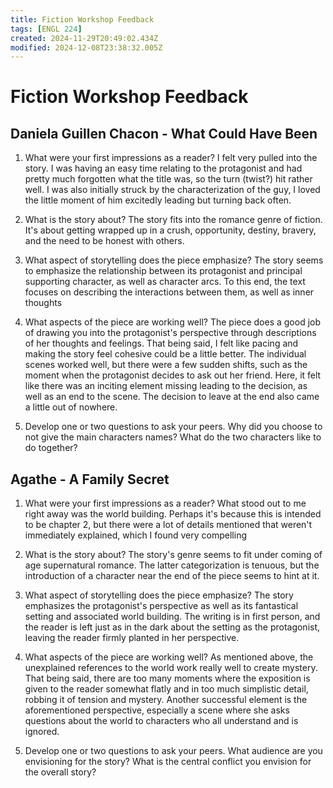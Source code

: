 ```yaml
---
title: Fiction Workshop Feedback
tags: [ENGL 224]
created: 2024-11-29T20:49:02.434Z
modified: 2024-12-08T23:38:32.005Z
---
```


# Fiction Workshop Feedback

## Daniela Guillen Chacon - What Could Have Been

1) What were your first impressions as a reader?
I felt very pulled into the story. I was having an easy time relating to the protagonist and had pretty much forgotten what the title was, so the turn (twist?) hit rather well. I was also initially struck by the characterization of the guy, I loved the little moment of him excitedly leading but turning back often.

2) What is the story about?
The story fits into the romance genre of fiction. It's about getting wrapped up in a crush,  opportunity, destiny, bravery, and the need to be honest with others.

3) What aspect of storytelling does the piece emphasize?
The story seems to emphasize the relationship between its protagonist and principal supporting character, as well as character arcs. To this end, the text focuses on describing the interactions between them, as well as inner thoughts

4) What aspects of the piece are working well?
The piece does a good job of drawing you into the protagonist's perspective through descriptions of her thoughts and feelings. That being said, I felt like pacing and making the story feel cohesive could be a little better. The individual scenes worked well, but there were a few sudden shifts, such as the moment when the protagonist decides to ask out her friend. Here, it felt like there was an inciting element missing leading to the decision, as well as an end to the scene. The decision to leave at the end also came a little out of nowhere.

5) Develop one or two questions to ask your peers.
Why did you choose to not give the main characters names?
What do the two characters like to do together?


## Agathe - A Family Secret

1) What were your first impressions as a reader?
What stood out to me right away was the world building. Perhaps it's because this is intended to be chapter 2, but there were a lot of details mentioned that weren't immediately explained, which I found very compelling

2) What is the story about?
The story's genre seems to fit under coming of age supernatural romance. The latter categorization is tenuous, but the introduction of a character near the end of the piece seems to hint at it.

3) What aspect of storytelling does the piece emphasize?
The story emphasizes the protagonist's perspective as well as its fantastical setting and associated world building. The writing is in first person, and the reader is left just as in the dark about the setting as the protagonist, leaving the reader firmly planted in her perspective.

4) What aspects of the piece are working well?
As mentioned above, the unexplained references to the world work really well to create mystery. That being said, there are too many moments where the exposition is given to the reader somewhat flatly and in too much simplistic detail, robbing it of tension and mystery. Another successful element is the aforementioned perspective, especially a scene where she asks questions about the world to characters who all understand and is ignored.

5) Develop one or two questions to ask your peers.
What audience are you envisioning for the story?
What is the central conflict you envision for the overall story?

